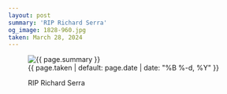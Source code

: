 ```yaml
---
layout: post
summary: 'RIP Richard Serra'
og_image: 1828-960.jpg
taken: March 28, 2024
---
```


<figure class="post">
 <img alt="{{ page.summary }}" sizes="(min-width: 700px) 50vw, calc(100vw - 2rem)" src="{{ site.assets_url }}/1828-480.jpg" srcset="{{ site.assets_url }}/1828-240.jpg 240w, {{ site.assets_url }}/1828-480.jpg 480w, {{ site.assets_url }}/1828-720.jpg 720w, {{ site.assets_url }}/1828-960.jpg 960w"/>
 <figcaption>
  <time>
   {{ page.taken | default: page.date | date: "%B %-d, %Y" }}
  </time>
  <p>
   RIP Richard Serra
  </p>
 </figcaption>
</figure>
